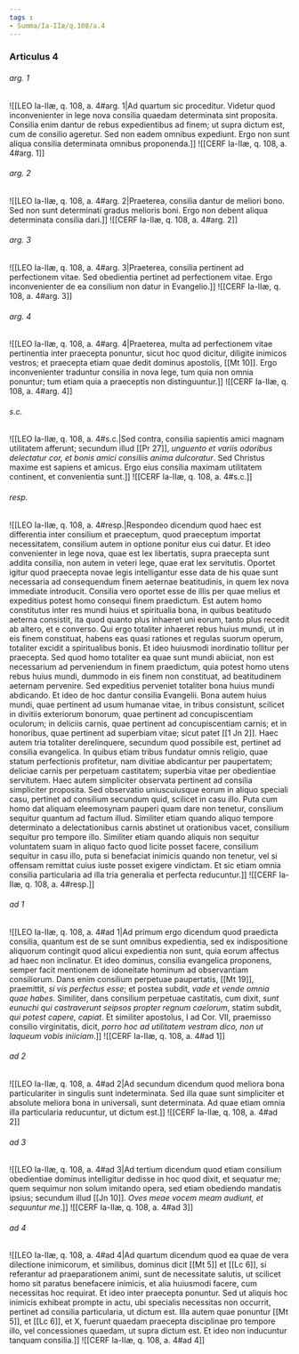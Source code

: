 ```yaml
---
tags : 
- Summa/Ia-IIæ/q.108/a.4
---
```


### Articulus 4

###### arg. 1
![[LEO Ia-IIæ, q. 108, a. 4#arg. 1|Ad quartum sic proceditur. Videtur quod inconvenienter in lege nova consilia quaedam determinata sint proposita. Consilia enim dantur de rebus expedientibus ad finem; ut supra dictum est, cum de consilio ageretur. Sed non eadem omnibus expediunt. Ergo non sunt aliqua consilia determinata omnibus proponenda.]]
![[CERF Ia-IIæ, q. 108, a. 4#arg. 1]]

###### arg. 2
![[LEO Ia-IIæ, q. 108, a. 4#arg. 2|Praeterea, consilia dantur de meliori bono. Sed non sunt determinati gradus melioris boni. Ergo non debent aliqua determinata consilia dari.]]
![[CERF Ia-IIæ, q. 108, a. 4#arg. 2]]

###### arg. 3
![[LEO Ia-IIæ, q. 108, a. 4#arg. 3|Praeterea, consilia pertinent ad perfectionem vitae. Sed obedientia pertinet ad perfectionem vitae. Ergo inconvenienter de ea consilium non datur in Evangelio.]]
![[CERF Ia-IIæ, q. 108, a. 4#arg. 3]]

###### arg. 4
![[LEO Ia-IIæ, q. 108, a. 4#arg. 4|Praeterea, multa ad perfectionem vitae pertinentia inter praecepta ponuntur, sicut hoc quod dicitur, diligite inimicos vestros; et praecepta etiam quae dedit dominus apostolis, [[Mt 10]]. Ergo inconvenienter traduntur consilia in nova lege, tum quia non omnia ponuntur; tum etiam quia a praeceptis non distinguuntur.]]
![[CERF Ia-IIæ, q. 108, a. 4#arg. 4]]

###### s.c.
![[LEO Ia-IIæ, q. 108, a. 4#s.c.|Sed contra, consilia sapientis amici magnam utilitatem afferunt; secundum illud [[Pr 27]], *unguento et variis odoribus delectatur cor, et bonis amici consiliis anima dulcoratur*. Sed Christus maxime est sapiens et amicus. Ergo eius consilia maximam utilitatem continent, et convenientia sunt.]]
![[CERF Ia-IIæ, q. 108, a. 4#s.c.]]

###### resp.
![[LEO Ia-IIæ, q. 108, a. 4#resp.|Respondeo dicendum quod haec est differentia inter consilium et praeceptum, quod praeceptum importat necessitatem, consilium autem in optione ponitur eius cui datur. Et ideo convenienter in lege nova, quae est lex libertatis, supra praecepta sunt addita consilia, non autem in veteri lege, quae erat lex servitutis. Oportet igitur quod praecepta novae legis intelligantur esse data de his quae sunt necessaria ad consequendum finem aeternae beatitudinis, in quem lex nova immediate introducit. Consilia vero oportet esse de illis per quae melius et expeditius potest homo consequi finem praedictum. Est autem homo constitutus inter res mundi huius et spiritualia bona, in quibus beatitudo aeterna consistit, ita quod quanto plus inhaeret uni eorum, tanto plus recedit ab altero, et e converso. Qui ergo totaliter inhaeret rebus huius mundi, ut in eis finem constituat, habens eas quasi rationes et regulas suorum operum, totaliter excidit a spiritualibus bonis. Et ideo huiusmodi inordinatio tollitur per praecepta. Sed quod homo totaliter ea quae sunt mundi abiiciat, non est necessarium ad perveniendum in finem praedictum, quia potest homo utens rebus huius mundi, dummodo in eis finem non constituat, ad beatitudinem aeternam pervenire. Sed expeditius perveniet totaliter bona huius mundi abdicando. Et ideo de hoc dantur consilia Evangelii. Bona autem huius mundi, quae pertinent ad usum humanae vitae, in tribus consistunt, scilicet in divitiis exteriorum bonorum, quae pertinent ad concupiscentiam oculorum; in deliciis carnis, quae pertinent ad concupiscentiam carnis; et in honoribus, quae pertinent ad superbiam vitae; sicut patet [[1 Jn 2]]. Haec autem tria totaliter derelinquere, secundum quod possibile est, pertinet ad consilia evangelica. In quibus etiam tribus fundatur omnis religio, quae statum perfectionis profitetur, nam divitiae abdicantur per paupertatem; deliciae carnis per perpetuam castitatem; superbia vitae per obedientiae servitutem. Haec autem simpliciter observata pertinent ad consilia simpliciter proposita. Sed observatio uniuscuiusque eorum in aliquo speciali casu, pertinet ad consilium secundum quid, scilicet in casu illo. Puta cum homo dat aliquam eleemosynam pauperi quam dare non tenetur, consilium sequitur quantum ad factum illud. Similiter etiam quando aliquo tempore determinato a delectationibus carnis abstinet ut orationibus vacet, consilium sequitur pro tempore illo. Similiter etiam quando aliquis non sequitur voluntatem suam in aliquo facto quod licite posset facere, consilium sequitur in casu illo, puta si benefaciat inimicis quando non tenetur, vel si offensam remittat cuius iuste posset exigere vindictam. Et sic etiam omnia consilia particularia ad illa tria generalia et perfecta reducuntur.]]
![[CERF Ia-IIæ, q. 108, a. 4#resp.]]

###### ad 1
![[LEO Ia-IIæ, q. 108, a. 4#ad 1|Ad primum ergo dicendum quod praedicta consilia, quantum est de se sunt omnibus expedientia, sed ex indispositione aliquorum contingit quod alicui expedientia non sunt, quia eorum affectus ad haec non inclinatur. Et ideo dominus, consilia evangelica proponens, semper facit mentionem de idoneitate hominum ad observantiam consiliorum. Dans enim consilium perpetuae paupertatis, [[Mt 19]], praemittit, *si vis perfectus esse*; et postea subdit, *vade et vende omnia quae habes*. Similiter, dans consilium perpetuae castitatis, cum dixit, *sunt eunuchi qui castraverunt seipsos propter regnum caelorum*, statim subdit, *qui potest capere, capiat*. Et similiter apostolus, I ad Cor. VII, praemisso consilio virginitatis, dicit, *porro hoc ad utilitatem vestram dico, non ut laqueum vobis iniiciam*.]]
![[CERF Ia-IIæ, q. 108, a. 4#ad 1]]

###### ad 2
![[LEO Ia-IIæ, q. 108, a. 4#ad 2|Ad secundum dicendum quod meliora bona particulariter in singulis sunt indeterminata. Sed illa quae sunt simpliciter et absolute meliora bona in universali, sunt determinata. Ad quae etiam omnia illa particularia reducuntur, ut dictum est.]]
![[CERF Ia-IIæ, q. 108, a. 4#ad 2]]

###### ad 3
![[LEO Ia-IIæ, q. 108, a. 4#ad 3|Ad tertium dicendum quod etiam consilium obedientiae dominus intelligitur dedisse in hoc quod dixit, et sequatur me; quem sequimur non solum imitando opera, sed etiam obediendo mandatis ipsius; secundum illud [[Jn 10]]. *Oves meae vocem meam audiunt, et sequuntur me*.]]
![[CERF Ia-IIæ, q. 108, a. 4#ad 3]]

###### ad 4
![[LEO Ia-IIæ, q. 108, a. 4#ad 4|Ad quartum dicendum quod ea quae de vera dilectione inimicorum, et similibus, dominus dicit [[Mt 5]] et [[Lc 6]], si referantur ad praeparationem animi, sunt de necessitate salutis, ut scilicet homo sit paratus benefacere inimicis, et alia huiusmodi facere, cum necessitas hoc requirat. Et ideo inter praecepta ponuntur. Sed ut aliquis hoc inimicis exhibeat prompte in actu, ubi specialis necessitas non occurrit, pertinet ad consilia particularia, ut dictum est. Illa autem quae ponuntur [[Mt 5]], et [[Lc 6]], et X, fuerunt quaedam praecepta disciplinae pro tempore illo, vel concessiones quaedam, ut supra dictum est. Et ideo non inducuntur tanquam consilia.]]
![[CERF Ia-IIæ, q. 108, a. 4#ad 4]]

